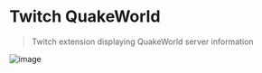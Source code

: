 # Twitch QuakeWorld
> Twitch extension displaying QuakeWorld server information

![image](https://github.com/vikpe/twitch-quakeworld/assets/1616817/c8114cba-09e3-40c2-93ec-55bcb91a247b)
